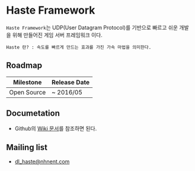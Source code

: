 # Haste Framework
`Haste Framework`는 UDP(User Datagram Protocol)를 기반으로 빠르고 쉬운 개발을 위해 만들어진 게임 서버 프레임워크 이다.

`Haste 란? : 속도를 빠르게 만드는 효과를 가진 가속 마법을 의미한다.`

## Roadmap
| Milestone | Release Date |
|---|---|
| Open Source | ~ 2016/05 |

## Documetation
- Github의 [Wiki 문서](https://github.com/nhnent/haste.framework/wiki)를 참조하면 된다.

## Mailing list
- dl_haste@nhnent.com
